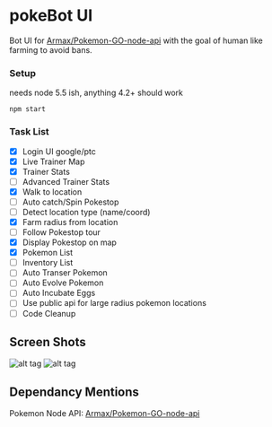 # pokeBot UI
Bot UI for [Armax/Pokemon-GO-node-api](git@github.com:Armax/Pokemon-GO-node-api.git) with the goal of human like farming to avoid bans.

### Setup
needs node 5.5 ish, anything 4.2+ should work

```npm start```

### Task List

- [X] Login UI google/ptc
- [X] Live Trainer Map
- [X] Trainer Stats
- [ ] Advanced Trainer Stats
- [X] Walk to location
- [ ] Auto catch/Spin Pokestop
- [ ] Detect location type (name/coord)
- [X] Farm radius from location
- [ ] Follow Pokestop tour
- [X] Display Pokestop on map
- [X] Pokemon List
- [ ] Inventory List
- [ ] Auto Transer Pokemon
- [ ] Auto Evolve Pokemon
- [ ] Auto Incubate Eggs
- [ ] Use public api for large radius pokemon locations
- [ ] Code Cleanup

## Screen Shots
![alt tag](https://github.com/cokeeffekt/pokebot-ui/raw/master/screens/main.png)
![alt tag](https://github.com/cokeeffekt/pokebot-ui/raw/master/screens/farm.png)

## Dependancy Mentions
Pokemon Node API: [Armax/Pokemon-GO-node-api](git@github.com:Armax/Pokemon-GO-node-api.git)
